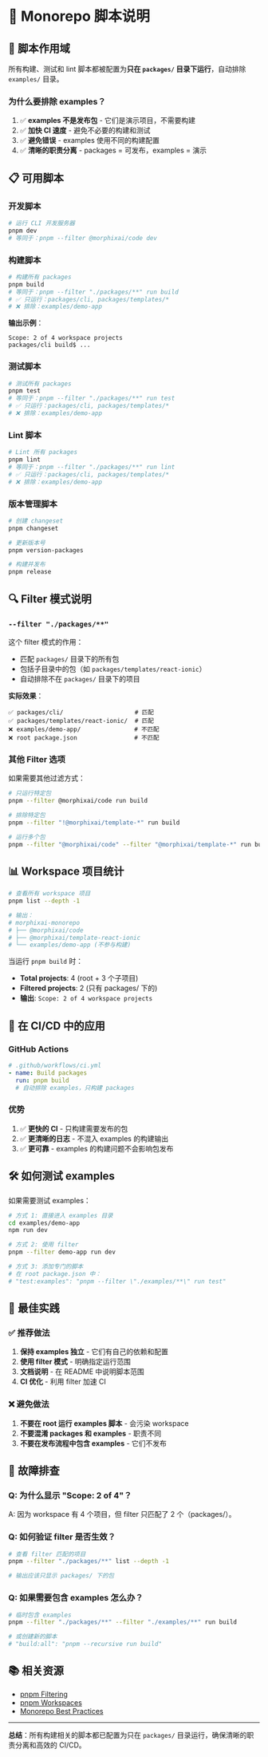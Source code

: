 # 📜 Monorepo 脚本说明

## 🎯 脚本作用域

所有构建、测试和 lint 脚本都被配置为**只在 `packages/` 目录下运行**，自动排除 `examples/` 目录。

### 为什么要排除 examples？

1. ✅ **examples 不是发布包** - 它们是演示项目，不需要构建
2. ✅ **加快 CI 速度** - 避免不必要的构建和测试
3. ✅ **避免错误** - examples 使用不同的构建配置
4. ✅ **清晰的职责分离** - packages = 可发布，examples = 演示

## 📋 可用脚本

### 开发脚本

```bash
# 运行 CLI 开发服务器
pnpm dev
# 等同于：pnpm --filter @morphixai/code dev
```

### 构建脚本

```bash
# 构建所有 packages
pnpm build
# 等同于：pnpm --filter "./packages/**" run build
# ✅ 只运行：packages/cli, packages/templates/*
# ❌ 排除：examples/demo-app
```

**输出示例**：
```
Scope: 2 of 4 workspace projects
packages/cli build$ ...
```

### 测试脚本

```bash
# 测试所有 packages
pnpm test
# 等同于：pnpm --filter "./packages/**" run test
# ✅ 只运行：packages/cli, packages/templates/*
# ❌ 排除：examples/demo-app
```

### Lint 脚本

```bash
# Lint 所有 packages
pnpm lint
# 等同于：pnpm --filter "./packages/**" run lint
# ✅ 只运行：packages/cli, packages/templates/*
# ❌ 排除：examples/demo-app
```

### 版本管理脚本

```bash
# 创建 changeset
pnpm changeset

# 更新版本号
pnpm version-packages

# 构建并发布
pnpm release
```

## 🔍 Filter 模式说明

### `--filter "./packages/**"`

这个 filter 模式的作用：
- 匹配 `packages/` 目录下的所有包
- 包括子目录中的包（如 `packages/templates/react-ionic`）
- 自动排除不在 `packages/` 目录下的项目

**实际效果**：
```
✅ packages/cli/                    # 匹配
✅ packages/templates/react-ionic/  # 匹配
❌ examples/demo-app/               # 不匹配
❌ root package.json                # 不匹配
```

### 其他 Filter 选项

如果需要其他过滤方式：

```bash
# 只运行特定包
pnpm --filter @morphixai/code run build

# 排除特定包
pnpm --filter "!@morphixai/template-*" run build

# 运行多个包
pnpm --filter "@morphixai/code" --filter "@morphixai/template-*" run build
```

## 📊 Workspace 项目统计

```bash
# 查看所有 workspace 项目
pnpm list --depth -1

# 输出：
# morphixai-monorepo
# ├── @morphixai/code
# ├── @morphixai/template-react-ionic
# └── examples/demo-app (不参与构建)
```

当运行 `pnpm build` 时：
- **Total projects**: 4 (root + 3 个子项目)
- **Filtered projects**: 2 (只有 packages/ 下的)
- **输出**: `Scope: 2 of 4 workspace projects`

## 🎯 在 CI/CD 中的应用

### GitHub Actions

```yaml
# .github/workflows/ci.yml
- name: Build packages
  run: pnpm build
  # 自动排除 examples，只构建 packages
```

### 优势

1. ✅ **更快的 CI** - 只构建需要发布的包
2. ✅ **更清晰的日志** - 不混入 examples 的构建输出
3. ✅ **更可靠** - examples 的构建问题不会影响包发布

## 🛠️ 如何测试 examples

如果需要测试 examples：

```bash
# 方式 1: 直接进入 examples 目录
cd examples/demo-app
npm run dev

# 方式 2: 使用 filter
pnpm --filter demo-app run dev

# 方式 3: 添加专门的脚本
# 在 root package.json 中：
# "test:examples": "pnpm --filter \"./examples/**\" run test"
```

## 📝 最佳实践

### ✅ 推荐做法

1. **保持 examples 独立** - 它们有自己的依赖和配置
2. **使用 filter 模式** - 明确指定运行范围
3. **文档说明** - 在 README 中说明脚本范围
4. **CI 优化** - 利用 filter 加速 CI

### ❌ 避免做法

1. **不要在 root 运行 examples 脚本** - 会污染 workspace
2. **不要混淆 packages 和 examples** - 职责不同
3. **不要在发布流程中包含 examples** - 它们不发布

## 🔧 故障排查

### Q: 为什么显示 "Scope: 2 of 4"？

A: 因为 workspace 有 4 个项目，但 filter 只匹配了 2 个（packages/）。

### Q: 如何验证 filter 是否生效？

```bash
# 查看 filter 匹配的项目
pnpm --filter "./packages/**" list --depth -1

# 输出应该只显示 packages/ 下的包
```

### Q: 如果需要包含 examples 怎么办？

```bash
# 临时包含 examples
pnpm --filter "./packages/**" --filter "./examples/**" run build

# 或创建新的脚本
# "build:all": "pnpm --recursive run build"
```

## 📚 相关资源

- [pnpm Filtering](https://pnpm.io/filtering)
- [pnpm Workspaces](https://pnpm.io/workspaces)
- [Monorepo Best Practices](https://monorepo.tools/)

---

**总结**：所有构建相关的脚本都已配置为只在 `packages/` 目录运行，确保清晰的职责分离和高效的 CI/CD。

